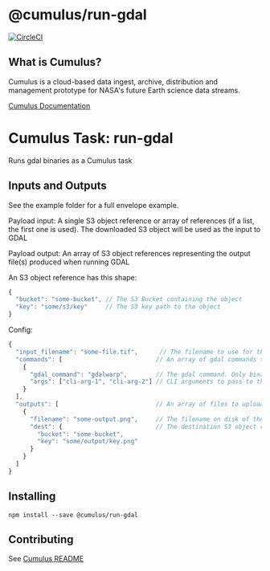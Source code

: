 # @cumulus/run-gdal

[![CircleCI](https://circleci.com/gh/cumulus-nasa/cumulus.svg?style=svg)](https://circleci.com/gh/cumulus-nasa/cumulus)

## What is Cumulus?

Cumulus is a cloud-based data ingest, archive, distribution and management prototype for NASA's future Earth science data streams.

[Cumulus Documentation](https://cumulus-nasa.github.io/)

# Cumulus Task: run-gdal

Runs gdal binaries as a Cumulus task

## Inputs and Outputs

See the example folder for a full envelope example.

Payload input: A single S3 object reference or array of references (if a list, the first one is used). The downloaded S3 object will be used as the input to GDAL

Payload output: An array of S3 object references representing the output file(s) produced when running GDAL

An S3 object reference has this shape:
```js
{
  "bucket": "some-bucket", // The S3 Bucket containing the object
  "key": "some/s3/key"     // The S3 key path to the object
}
```

Config:

```js
{
  "input_filename": "some-file.tif",      // The filename to use for the input file
  "commands": [                          // An array of gdal commands to be run sequentially
    {
      "gdal_command": "gdalwarp",        // The gdal command. Only binaries bundled with gdal are valid
      "args": ["cli-arg-1", "cli-arg-2"] // CLI arguments to pass to the command
    }
  ],
  "outputs": [                           // An array of files to upload to S3 and use as output
    {
      "filename": "some-output.png",     // The filename on disk of the file to upload (likely produced by gdal)
      "dest": {                          // The destination S3 object reference (see above)
        "bucket": "some-bucket",
        "key": "some/output/key.png"
      }
    }
  ]
}
```   

## Installing

`npm install --save @cumulus/run-gdal`

## Contributing

See [Cumulus README](https://github.com/cumulus-nasa/cumulus/blob/master/README.md#installing-and-deploying)
